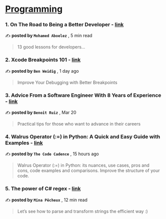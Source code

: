 
<h1><a href=https://medium.com/tag/programming/recommended target="_blank" rel="noopener noreferrer">Programming</a></h1>
<h3>1. On The Road to Being a Better Developer - <a href=https://medium.com/gitconnected/on-the-road-to-being-a-better-developer-ff4d3bde4075?source=tag_recommended_feed---------0-84----------programming----------d92b7372_3686_4429_ace7_c1340ffd9d85------- target="_blank" rel="noopener noreferrer">link</a></h3>

✍️ **posted by `Mohamed Aboelez`** <date> , 5 min read</date>

<blockquote>13 good lessons for developers…</blockquote>

<h3>2. Xcode Breakpoints 101 - <a href=https://medium.com/stackademic/xcode-breakpoints-101-39752aafa270?source=tag_recommended_feed---------1-107----------programming----------d92b7372_3686_4429_ace7_c1340ffd9d85------- target="_blank" rel="noopener noreferrer">link</a></h3>

✍️ **posted by `Ben Weidig`** <date> , 1 day ago</date>

<blockquote>Improve Your Debugging with Better Breakpoints</blockquote>

<h3>3. Advice From a Software Engineer With 8 Years of Experience - <a href=https://medium.com/better-programming/advices-from-a-software-engineer-with-8-years-of-experience-8df5111d4d55?source=tag_recommended_feed---------2-85----------programming----------d92b7372_3686_4429_ace7_c1340ffd9d85------- target="_blank" rel="noopener noreferrer">link</a></h3>

✍️ **posted by `Benoit Ruiz`** <date> , Mar 20</date>

<blockquote>Practical tips for those who want to advance in their careers</blockquote>

<h3>4. Walrus Operator (:=) in Python: A Quick and Easy Guide with Examples - <a href=https://medium.com/python-in-plain-english/walrus-operator-in-python-a-quick-and-easy-guide-with-examples-d48d6edcbd8f?source=tag_recommended_feed---------3-84----------programming----------d92b7372_3686_4429_ace7_c1340ffd9d85------- target="_blank" rel="noopener noreferrer">link</a></h3>

✍️ **posted by `The Code Cadence`** <date> , 15 hours ago</date>

<blockquote>Walrus Operator (:=) in Python: its nuances, use cases, pros and cons, code examples and comparisons. Improve the structure of your code.</blockquote>

<h3>5. The power of C# regex - <a href=https://medium.com/c-sharp-progarmming/the-power-of-c-regex-a585484dbc90?source=tag_recommended_feed---------4-107----------programming----------d92b7372_3686_4429_ace7_c1340ffd9d85------- target="_blank" rel="noopener noreferrer">link</a></h3>

✍️ **posted by `Mina Pêcheux`** <date> , 12 min read</date>

<blockquote>Let’s see how to parse and transform strings the efficient way :)</blockquote>

